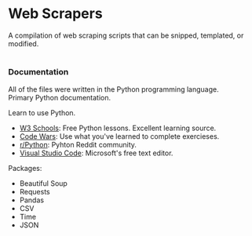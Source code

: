 # Web Scrapers
A compilation of web scraping scripts that can be snipped, templated, or modified.

#
### Documentation
All of the files were written in the Python programming language.  
Primary Python documentation.  

Learn to use Python.  
   - [W3 Schools](https://www.w3schools.com/python/): 
         Free Python lessons.  Excellent learning source.    
   - [Code Wars](www.codewars.com): 
         Use what you've learned to complete exercieses.    
   - [r/Python](https://www.reddit.com/r/Python/): 
         Pyhton Reddit community.     
   - [Visual Studio Code](https://code.visualstudio.com/): 
         Microsoft's free text editor.      
  
  
Packages:
- Beautiful Soup
- Requests
- Pandas
- CSV
- Time
- JSON



